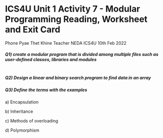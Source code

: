 # ICS4U Unit 1 Activity 7 - Modular Programming Reading, Worksheet and Exit Card

Phone Pyae Thet Khine
Teacher NEDA
ICS4U
10th Feb 2022

##### Q1) create a modular program that is divided among multiple files such as user-defined classes, libraries and modules
```python

```

##### Q2) Design a linear and binary search program to find data in an array

##### Q3) Define the terms with the examples
a) Encapsulation

b) Inheritance

c) Methods of overloading

d) Polymorphism